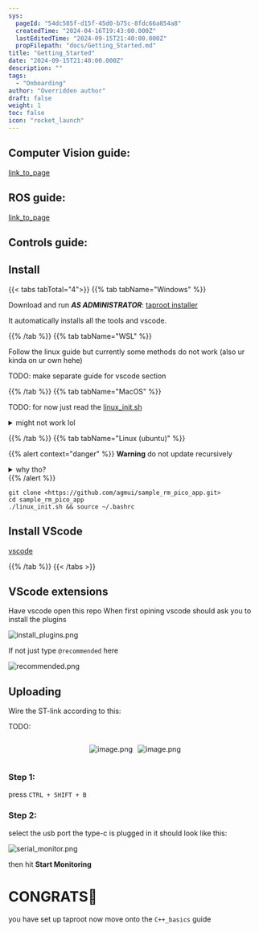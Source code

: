 ```yaml
---
sys:
  pageId: "54dc585f-d15f-45d0-b75c-8fdc66a854a8"
  createdTime: "2024-04-16T19:43:00.000Z"
  lastEditedTime: "2024-09-15T21:40:00.000Z"
  propFilepath: "docs/Getting_Started.md"
title: "Getting_Started"
date: "2024-09-15T21:40:00.000Z"
description: ""
tags:
  - "Onboarding"
author: "Overridden author"
draft: false
weight: 1
toc: false
icon: "rocket_launch"
---
```


## Computer Vision guide:

[link_to_page](86d45bc0-388b-4d26-8848-44f255f73d0e)

## ROS guide:

[link_to_page](3c76c1de-ec8f-46d6-8b0a-294005edc2d5)

## Controls guide:

## Install

{{< tabs tabTotal="4">}}
{{% tab tabName="Windows" %}}

Download and run _**AS ADMINISTRATOR**_: [taproot installer](https://github.com/Thornbots/TeachingFreshies/releases/tag/1.0)

It automatically installs all the tools and vscode.

{{% /tab %}}
{{% tab tabName="WSL" %}}

Follow the linux guide but currently some methods do not work (also ur kinda on ur own hehe)

TODO: make separate guide for vscode section

{{% /tab %}}
{{% tab tabName="MacOS" %}}

TODO: for now just read the [linux_init.sh](https://github.com/agmui/sample_rm_pico_app/blob/main/linux_init.sh)

<details>
<summary>might not work lol</summary>

`brew install libusb pkg-config`

Next install: [vscode](https://code.visualstudio.com/Download)

</details>

{{% /tab %}}
{{% tab tabName="Linux (ubuntu)" %}}

{{% alert context="danger" %}}
**Warning** do not update recursively
<details>
<summary>why tho?</summary>
There are some submodules that may go on for a while (like tinyusb) and I highly
recommend you don't need to get them.
If you want to see what submodules I update just look in `linux_init.sh`
</details>
{{% /alert %}}

```shell
git clone <https://github.com/agmui/sample_rm_pico_app.git>
cd sample_rm_pico_app
./linux_init.sh && source ~/.bashrc
```

## Install VScode

[vscode](https://code.visualstudio.com/Download)

{{% /tab %}}
{{< /tabs >}}

## VScode extensions

Have vscode open this repo
When first opining vscode should ask you to install the plugins

![install_plugins.png](https://prod-files-secure.s3.us-west-2.amazonaws.com/d518164a-d88e-44d1-a4ee-3adb3bd8bce0/89bd30f0-1825-4e77-867b-0a41ce370880/install_plugins.png?X-Amz-Algorithm=AWS4-HMAC-SHA256&X-Amz-Content-Sha256=UNSIGNED-PAYLOAD&X-Amz-Credential=ASIAZI2LB466234TIWJP%2F20250207%2Fus-west-2%2Fs3%2Faws4_request&X-Amz-Date=20250207T160841Z&X-Amz-Expires=3600&X-Amz-Security-Token=IQoJb3JpZ2luX2VjEF8aCXVzLXdlc3QtMiJHMEUCIQDA17dys22oox759myd8TVgIf5GiiqRquOW6UutgJpNwQIgLTskrfOGLTzPVn9iaseYUQfIEhW9rcFOjURY5dc29lwq%2FwMIeBAAGgw2Mzc0MjMxODM4MDUiDO4W%2BGosLQC6Zcpx8yrcAw3ZB5zWd6bPowN4Zw9G455yqJ35fmKJ3Hlb7QbBtTiqzv8bM1hXi21N6S%2FFEV9jQhe%2BIBkJMjX9qIkVzWO28zEqO88s5uH3y4XR%2B1CIxDU%2F1mECxsvCcu8ZAH32jn%2Fd6RpWgt1rdyQthh98PJMAxVV77DZpfNo4O4Tf0yl%2FYrsgnKVTH8bNQ96i7x7LMbMgEXIf827Z4FTDRDHsrgBdk1wSLjQLEHnRzBP8BcDWeXt761y47z3qVcsUesDa5oPGQIVOMv2hMkATW7MQKT31f42gpppIpJtaSGLWW5RmQ9bGZuNb9NBYMjb%2B6IadwKguupZIJ63iMWvfGIOw380sLL77tjqWQ%2FULT2%2FWw2YYIQshEDNBbGhXa3F28MaAWe1IYZ5qpuftjw1ykncFX51IdQPNGifXymtKRgmV2XpPkpnDQ%2FBbsMEw%2BSSsEXpdZEwsCDsDO%2B97wo%2FiUipsBAvizb9xi4O8L1mz01yqAoUICHB9%2FOrpyvELhjlrzdkKxH5X4zs2ECFewZozFbIP70%2B82VykliAsldpirc1thi6C6sNDTe1chADQoYldQoxDk82C2stf3C9Xc0kjK1niR9ZE8AZt2SyMQ%2F5849an9LejL8u0viNcPYMcEtxaysfXMO%2FGmL0GOqUBfQdW%2FVzuiNTpFLRujf98YNz4eBfJTWVy5uq2SjsB8Iu3CnXEGyuG%2FGhNT5LnWXpNiZcpa8pOUr7IHeXB0C%2Ftsi2jwbfg%2FVY0e21ZJBw63gz%2F1Sn1xLRXkYGZY%2Fa25uChMWpGwa7tVq3jt2Iqtwf%2BewMCCBe8aEcPtmsacWKh%2BlEmYY1qCsd7yxfQ7%2FOKuN8iQbcPwQeXLBaNRtID2Sa9M2KDRaE4&X-Amz-Signature=e7e0b4306ab09b064f02a88c47e20a4fbc9e1e9a1d7e405c079818a0991b238a&X-Amz-SignedHeaders=host&x-id=GetObject)

If not just type `@recommended` here  

![recommended.png](https://prod-files-secure.s3.us-west-2.amazonaws.com/d518164a-d88e-44d1-a4ee-3adb3bd8bce0/61e661e9-5d85-4dfc-be0d-8d2097a5e793/recommended.png?X-Amz-Algorithm=AWS4-HMAC-SHA256&X-Amz-Content-Sha256=UNSIGNED-PAYLOAD&X-Amz-Credential=ASIAZI2LB466234TIWJP%2F20250207%2Fus-west-2%2Fs3%2Faws4_request&X-Amz-Date=20250207T160841Z&X-Amz-Expires=3600&X-Amz-Security-Token=IQoJb3JpZ2luX2VjEF8aCXVzLXdlc3QtMiJHMEUCIQDA17dys22oox759myd8TVgIf5GiiqRquOW6UutgJpNwQIgLTskrfOGLTzPVn9iaseYUQfIEhW9rcFOjURY5dc29lwq%2FwMIeBAAGgw2Mzc0MjMxODM4MDUiDO4W%2BGosLQC6Zcpx8yrcAw3ZB5zWd6bPowN4Zw9G455yqJ35fmKJ3Hlb7QbBtTiqzv8bM1hXi21N6S%2FFEV9jQhe%2BIBkJMjX9qIkVzWO28zEqO88s5uH3y4XR%2B1CIxDU%2F1mECxsvCcu8ZAH32jn%2Fd6RpWgt1rdyQthh98PJMAxVV77DZpfNo4O4Tf0yl%2FYrsgnKVTH8bNQ96i7x7LMbMgEXIf827Z4FTDRDHsrgBdk1wSLjQLEHnRzBP8BcDWeXt761y47z3qVcsUesDa5oPGQIVOMv2hMkATW7MQKT31f42gpppIpJtaSGLWW5RmQ9bGZuNb9NBYMjb%2B6IadwKguupZIJ63iMWvfGIOw380sLL77tjqWQ%2FULT2%2FWw2YYIQshEDNBbGhXa3F28MaAWe1IYZ5qpuftjw1ykncFX51IdQPNGifXymtKRgmV2XpPkpnDQ%2FBbsMEw%2BSSsEXpdZEwsCDsDO%2B97wo%2FiUipsBAvizb9xi4O8L1mz01yqAoUICHB9%2FOrpyvELhjlrzdkKxH5X4zs2ECFewZozFbIP70%2B82VykliAsldpirc1thi6C6sNDTe1chADQoYldQoxDk82C2stf3C9Xc0kjK1niR9ZE8AZt2SyMQ%2F5849an9LejL8u0viNcPYMcEtxaysfXMO%2FGmL0GOqUBfQdW%2FVzuiNTpFLRujf98YNz4eBfJTWVy5uq2SjsB8Iu3CnXEGyuG%2FGhNT5LnWXpNiZcpa8pOUr7IHeXB0C%2Ftsi2jwbfg%2FVY0e21ZJBw63gz%2F1Sn1xLRXkYGZY%2Fa25uChMWpGwa7tVq3jt2Iqtwf%2BewMCCBe8aEcPtmsacWKh%2BlEmYY1qCsd7yxfQ7%2FOKuN8iQbcPwQeXLBaNRtID2Sa9M2KDRaE4&X-Amz-Signature=954b71174d892d200d049644cdc42104a957ef3870e858bf186ae1efda4659e5&X-Amz-SignedHeaders=host&x-id=GetObject)

## Uploading

Wire the ST-link according to this:

TODO:

<div style="display: flex;flex-direction: row; column-gap:10px; max-width: 630px;justify-content: center;">
<div>

![image.png](https://prod-files-secure.s3.us-west-2.amazonaws.com/d518164a-d88e-44d1-a4ee-3adb3bd8bce0/210ecb78-1116-4d7b-b9b7-2292f66fa2c2/image.png?X-Amz-Algorithm=AWS4-HMAC-SHA256&X-Amz-Content-Sha256=UNSIGNED-PAYLOAD&X-Amz-Credential=ASIAZI2LB466VNHWWZT2%2F20250207%2Fus-west-2%2Fs3%2Faws4_request&X-Amz-Date=20250207T160843Z&X-Amz-Expires=3600&X-Amz-Security-Token=IQoJb3JpZ2luX2VjEF8aCXVzLXdlc3QtMiJHMEUCIQC1GW44xz73JqiFPrsnqe8aDoyKevsmHbt%2BynpSp1AuQAIgOAcK3mev0riwQACOtLhixOCrWt6kHxbPCV6Aqtn1SCcq%2FwMIeBAAGgw2Mzc0MjMxODM4MDUiDGiOiibJXvCuE2y5iSrcA7GDRaZcTcPgWS6tz%2B0sCaSTshJfeeLvVy4l%2F1NmTpe6bweXb%2B1ZB%2FSuZ%2F7jwqRIAcRSJfHgaMZkeQyROAyyUpoZCvbd8Ixa261X%2Fmg0ehsoSKp2bU8vEWFK7OUxTlI%2BzQfTS9DCauBuKlLfoIF5tKs9LcV%2BglotFF4cXqouMb2X%2B4gRCXLflHDpi36DnUx8t2P5m2mM%2BpV1vQG3xo17dHjD33OomWbZ3lZxkjaOiEhGy3bfOeV6WHb6zaPKmQP2eDOOTcv%2BTzsZbDCuL%2BB3d4LSctTd4V5ESmPqBpJFj7mAahCduXu8WV8aylzc9T1H3Cxqmp7RvYKwyzQ5a9IwD6I7OhYSKDkb5jnDx46utv76PDdlWfJs9PI59pA9GmZfIDZaSUZvMGhW11vLXfTOlSbLjSnkwb8m%2BcHgl5qC2RWkx8k9BtdEhBnRSsyj5RNgoyqxIoHORcdclLsi6f4eNiceHvttaOeFm8yUhoPuvR44QkA7Lu0eqq%2B8Im%2F3f8rb7klDS3CnP7wghsdwHbHgBoswXUmCaStrIGnzV3znWF0l0wE1PSzvSK3DAR56v3ORk%2B%2FPj1jjEPAgru6XEKUgExXRuygr3OxLRwAyd0LMn6smslIB3DiEHMeDdQdYMMDHmL0GOqUBFOvckcCcMJ0I7CJn8KKbx638eQ%2Btk8rvLgsxsM8OsIwPCR%2FPMs7sRs5jl5FJVKYVUkfWnQ4cvVn6kHjWC0%2B1239xpC4dTurxYdcELZnaUAahdjaC%2BJHsmiPEYhMa18yVGejWnQsXnFQ5%2BpnQDX%2BPSaIxRqo3LfYo7XnnDQbIm2JHzekhuekw4WexH62tDk47bZjsRufbghqWik%2FpRgDg0CKPu22u&X-Amz-Signature=648a5c7aae242a898e845e8ec2fe1e90a7bbb617c64e14bf0daa8ae7c2962aea&X-Amz-SignedHeaders=host&x-id=GetObject)

</div>
<div>

![image.png](https://prod-files-secure.s3.us-west-2.amazonaws.com/d518164a-d88e-44d1-a4ee-3adb3bd8bce0/33a0fd0f-8ca6-4a86-8e09-26e95ded1fff/image.png?X-Amz-Algorithm=AWS4-HMAC-SHA256&X-Amz-Content-Sha256=UNSIGNED-PAYLOAD&X-Amz-Credential=ASIAZI2LB466VC5NNNW2%2F20250207%2Fus-west-2%2Fs3%2Faws4_request&X-Amz-Date=20250207T160843Z&X-Amz-Expires=3600&X-Amz-Security-Token=IQoJb3JpZ2luX2VjEF8aCXVzLXdlc3QtMiJIMEYCIQD9wM2mz8PVrA3vJJgdK%2FIBiE64TKDdWER4enCTXe94%2FgIhAOu3PYAwqZEEpDKNUa74xW8pLqURGp5ICj3QXfURpIm8Kv8DCHgQABoMNjM3NDIzMTgzODA1IgyB4kBQ8yyEEMD91N8q3AOQGeOeqZglwferRqitdNRS3IIXdv4pYXWKIw6MugMNzn52%2B7uiFKqOywceCV1QYztAZ4t4h6czJO6MHkS1F5s5TT7EhTJbJN6SZeQgjiQsz3%2FjBNXcb7E6EdfvDsavIxFC5Fu5e%2FKa%2BZfEjql0BSz7TgbhxsIUgStvMXHEw0eqPlsgR%2BS65dUHPZjapLRrGBNJPo3Xc9bRLn9NxZZM0ty7FGIjtVzahWmZSvihZSQdyLg2f0jx6FDHHaDymn5q6pLbl2CN4xo3qeYKDToyJSojaItYRF%2Fg%2Fy9grdkxGBIZ6yLaKuIciRojBqVwFSSC0hfKz7ec2G4NnB1mZeIC%2FCZOzEnd%2BPqzJ7uItVkV%2Fp31I8FFMMISkV5LnlXeEgKbG7chq%2FaBINHnc5B19zF6S4KzunWQDxOmIJrhLG8rd46rLejEC6cAoFJmg0%2BmmDUlJT2xIPT9KzGVEDUHHsYFZsBuHiRRPrvcGiGqdWc6C3Q5DayESOXuePMfcjXQCrmInp9ljHTRzaM%2FDGGHPU3YGTFangxldh3%2BB93IgybG2%2Fs4TKhc8Nx6tk7etoN20%2BiUMY1SYJTeEZXK3bz%2BTxCkx1xCx5WC3eWnCkISHaxThnuRA4iwKinDtOdyKxaSTDDJx5i9BjqkAVreTUNNxBgXuYY7xBAECm37R4GYlOR7Qps0IfDyOrQu5%2B%2FOQ6UQznFPMhkaMIosq%2FqBn2TF8nx4q8InP7FtqQNI9iAKWGj%2BomBhsn8crC6jd0tJu1N7cX%2F1woVQ8lrD4HCNqmZv0Ovj0gMlAwC2IGWE%2Byxm0k3YJqwWV7OSv3SXR3sbMuTL9f0t7YeU3t6MWZG1zLEwL%2BQOZptGMxqBiFMR5TJq&X-Amz-Signature=bebd2041d966454098d79b4f48fa82a63fc2bbcd7c7142d50585a969e2a5efca&X-Amz-SignedHeaders=host&x-id=GetObject)

</div>
</div>

### Step 1:

press `CTRL + SHIFT + B`

### Step 2:

select the usb port the type-c is plugged in it should look like this:

![serial_monitor.png](https://prod-files-secure.s3.us-west-2.amazonaws.com/d518164a-d88e-44d1-a4ee-3adb3bd8bce0/f03f4774-05d4-4393-b6a0-d5efb6d315ab/serial_monitor.png?X-Amz-Algorithm=AWS4-HMAC-SHA256&X-Amz-Content-Sha256=UNSIGNED-PAYLOAD&X-Amz-Credential=ASIAZI2LB466234TIWJP%2F20250207%2Fus-west-2%2Fs3%2Faws4_request&X-Amz-Date=20250207T160841Z&X-Amz-Expires=3600&X-Amz-Security-Token=IQoJb3JpZ2luX2VjEF8aCXVzLXdlc3QtMiJHMEUCIQDA17dys22oox759myd8TVgIf5GiiqRquOW6UutgJpNwQIgLTskrfOGLTzPVn9iaseYUQfIEhW9rcFOjURY5dc29lwq%2FwMIeBAAGgw2Mzc0MjMxODM4MDUiDO4W%2BGosLQC6Zcpx8yrcAw3ZB5zWd6bPowN4Zw9G455yqJ35fmKJ3Hlb7QbBtTiqzv8bM1hXi21N6S%2FFEV9jQhe%2BIBkJMjX9qIkVzWO28zEqO88s5uH3y4XR%2B1CIxDU%2F1mECxsvCcu8ZAH32jn%2Fd6RpWgt1rdyQthh98PJMAxVV77DZpfNo4O4Tf0yl%2FYrsgnKVTH8bNQ96i7x7LMbMgEXIf827Z4FTDRDHsrgBdk1wSLjQLEHnRzBP8BcDWeXt761y47z3qVcsUesDa5oPGQIVOMv2hMkATW7MQKT31f42gpppIpJtaSGLWW5RmQ9bGZuNb9NBYMjb%2B6IadwKguupZIJ63iMWvfGIOw380sLL77tjqWQ%2FULT2%2FWw2YYIQshEDNBbGhXa3F28MaAWe1IYZ5qpuftjw1ykncFX51IdQPNGifXymtKRgmV2XpPkpnDQ%2FBbsMEw%2BSSsEXpdZEwsCDsDO%2B97wo%2FiUipsBAvizb9xi4O8L1mz01yqAoUICHB9%2FOrpyvELhjlrzdkKxH5X4zs2ECFewZozFbIP70%2B82VykliAsldpirc1thi6C6sNDTe1chADQoYldQoxDk82C2stf3C9Xc0kjK1niR9ZE8AZt2SyMQ%2F5849an9LejL8u0viNcPYMcEtxaysfXMO%2FGmL0GOqUBfQdW%2FVzuiNTpFLRujf98YNz4eBfJTWVy5uq2SjsB8Iu3CnXEGyuG%2FGhNT5LnWXpNiZcpa8pOUr7IHeXB0C%2Ftsi2jwbfg%2FVY0e21ZJBw63gz%2F1Sn1xLRXkYGZY%2Fa25uChMWpGwa7tVq3jt2Iqtwf%2BewMCCBe8aEcPtmsacWKh%2BlEmYY1qCsd7yxfQ7%2FOKuN8iQbcPwQeXLBaNRtID2Sa9M2KDRaE4&X-Amz-Signature=31f78dc4bedfd032f2a1427cf35d7982cd96a34e8a2c7ba24cc57f925f4905aa&X-Amz-SignedHeaders=host&x-id=GetObject)

then hit **Start Monitoring**

# CONGRATS🎉

you have set up taproot now move onto the `C++_basics` guide
